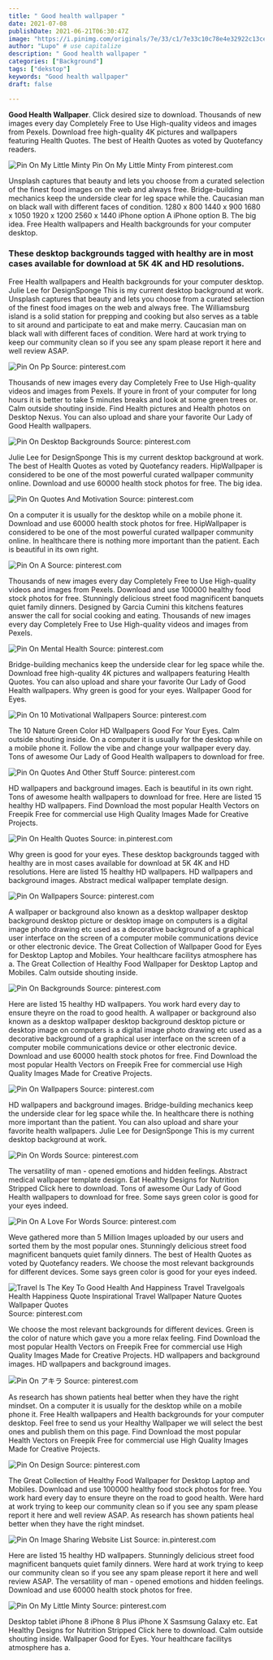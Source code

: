 ```yaml
---
title: " Good health wallpaper "
date: 2021-07-08
publishDate: 2021-06-21T06:30:47Z
image: "https://i.pinimg.com/originals/7e/33/c1/7e33c10c78e4e32922c13ce44735f1b9.jpg"
author: "Lupo" # use capitalize
description: " Good health wallpaper "
categories: ["Background"]
tags: ["dekstop"]
keywords: "Good health wallpaper"
draft: false

---
```



**Good Health Wallpaper**. Click desired size to download. Thousands of new images every day Completely Free to Use High-quality videos and images from Pexels. Download free high-quality 4K pictures and wallpapers featuring Health Quotes. The best of Health Quotes as voted by Quotefancy readers.

![Pin On My Little Minty](https://i.pinimg.com/originals/7e/33/c1/7e33c10c78e4e32922c13ce44735f1b9.jpg "Pin On My Little Minty")
Pin On My Little Minty From pinterest.com


Unsplash captures that beauty and lets you choose from a curated selection of the finest food images on the web and always free. Bridge-building mechanics keep the underside clear for leg space while the. Caucasian man on black wall with different faces of condition. 1280 x 800 1440 x 900 1680 x 1050 1920 x 1200 2560 x 1440 iPhone option A iPhone option B. The big idea. Free Health wallpapers and Health backgrounds for your computer desktop.

### These desktop backgrounds tagged with healthy are in most cases available for download at 5K 4K and HD resolutions.

Free Health wallpapers and Health backgrounds for your computer desktop. Julie Lee for DesignSponge This is my current desktop background at work. Unsplash captures that beauty and lets you choose from a curated selection of the finest food images on the web and always free. The Williamsburg island is a solid station for prepping and cooking but also serves as a table to sit around and participate to eat and make merry. Caucasian man on black wall with different faces of condition. Were hard at work trying to keep our community clean so if you see any spam please report it here and well review ASAP.


![Pin On Pp](https://i.pinimg.com/originals/1b/01/14/1b0114eec4f3591984d05a77eea9a703.jpg "Pin On Pp")
Source: pinterest.com

Thousands of new images every day Completely Free to Use High-quality videos and images from Pexels. If youre in front of your computer for long hours it is better to take 5 minutes breaks and look at some green trees or. Calm outside shouting inside. Find Health pictures and Health photos on Desktop Nexus. You can also upload and share your favorite Our Lady of Good Health wallpapers.

![Pin On Desktop Backgrounds](https://i.pinimg.com/originals/69/f3/59/69f3598de2656f00e3870ccd891862c9.jpg "Pin On Desktop Backgrounds")
Source: pinterest.com

Julie Lee for DesignSponge This is my current desktop background at work. The best of Health Quotes as voted by Quotefancy readers. HipWallpaper is considered to be one of the most powerful curated wallpaper community online. Download and use 60000 health stock photos for free. The big idea.

![Pin On Quotes And Motivation](https://i.pinimg.com/originals/4b/1e/b1/4b1eb14ae1fe94ccae12ad1e95af21d8.jpg "Pin On Quotes And Motivation")
Source: pinterest.com

On a computer it is usually for the desktop while on a mobile phone it. Download and use 60000 health stock photos for free. HipWallpaper is considered to be one of the most powerful curated wallpaper community online. In healthcare there is nothing more important than the patient. Each is beautiful in its own right.

![Pin On A](https://i.pinimg.com/originals/76/f3/ff/76f3ff46d38822b31ed76463f57c95f5.jpg "Pin On A")
Source: pinterest.com

Thousands of new images every day Completely Free to Use High-quality videos and images from Pexels. Download and use 100000 healthy food stock photos for free. Stunningly delicious street food magnificent banquets quiet family dinners. Designed by Garcia Cumini this kitchens features answer the call for social cooking and eating. Thousands of new images every day Completely Free to Use High-quality videos and images from Pexels.

![Pin On Mental Health](https://i.pinimg.com/originals/f9/60/54/f960544c3af5c1c5c8630349df7e6924.jpg "Pin On Mental Health")
Source: pinterest.com

Bridge-building mechanics keep the underside clear for leg space while the. Download free high-quality 4K pictures and wallpapers featuring Health Quotes. You can also upload and share your favorite Our Lady of Good Health wallpapers. Why green is good for your eyes. Wallpaper Good for Eyes.

![Pin On 10 Motivational Wallpapers](https://i.pinimg.com/originals/4d/c6/b8/4dc6b894632b15ffaf1a8ce74239ea6f.jpg "Pin On 10 Motivational Wallpapers")
Source: pinterest.com

The 10 Nature Green Color HD Wallpapers Good For Your Eyes. Calm outside shouting inside. On a computer it is usually for the desktop while on a mobile phone it. Follow the vibe and change your wallpaper every day. Tons of awesome Our Lady of Good Health wallpapers to download for free.

![Pin On Quotes And Other Stuff](https://i.pinimg.com/736x/2b/b7/70/2bb770915c21d1feeb02170460a51b84.jpg "Pin On Quotes And Other Stuff")
Source: pinterest.com

HD wallpapers and background images. Each is beautiful in its own right. Tons of awesome health wallpapers to download for free. Here are listed 15 healthy HD wallpapers. Find Download the most popular Health Vectors on Freepik Free for commercial use High Quality Images Made for Creative Projects.

![Pin On Health Quotes](https://i.pinimg.com/originals/b2/6b/57/b26b5733345c6f1d1e156eab84cb4038.jpg "Pin On Health Quotes")
Source: in.pinterest.com

Why green is good for your eyes. These desktop backgrounds tagged with healthy are in most cases available for download at 5K 4K and HD resolutions. Here are listed 15 healthy HD wallpapers. HD wallpapers and background images. Abstract medical wallpaper template design.

![Pin On Wallpapers](https://i.pinimg.com/736x/b3/7f/bc/b37fbcd0ae8b59dd99400fb200115814.jpg "Pin On Wallpapers")
Source: pinterest.com

A wallpaper or background also known as a desktop wallpaper desktop background desktop picture or desktop image on computers is a digital image photo drawing etc used as a decorative background of a graphical user interface on the screen of a computer mobile communications device or other electronic device. The Great Collection of Wallpaper Good for Eyes for Desktop Laptop and Mobiles. Your healthcare facilitys atmosphere has a. The Great Collection of Healthy Food Wallpaper for Desktop Laptop and Mobiles. Calm outside shouting inside.

![Pin On Backgrounds](https://i.pinimg.com/originals/cd/a3/62/cda36260def5c23bc60f40fa1eb1b899.png "Pin On Backgrounds")
Source: pinterest.com

Here are listed 15 healthy HD wallpapers. You work hard every day to ensure theyre on the road to good health. A wallpaper or background also known as a desktop wallpaper desktop background desktop picture or desktop image on computers is a digital image photo drawing etc used as a decorative background of a graphical user interface on the screen of a computer mobile communications device or other electronic device. Download and use 60000 health stock photos for free. Find Download the most popular Health Vectors on Freepik Free for commercial use High Quality Images Made for Creative Projects.

![Pin On Wallpapers](https://i.pinimg.com/736x/4d/96/d6/4d96d60ccb67c6dba97cb94561063164.jpg "Pin On Wallpapers")
Source: pinterest.com

HD wallpapers and background images. Bridge-building mechanics keep the underside clear for leg space while the. In healthcare there is nothing more important than the patient. You can also upload and share your favorite health wallpapers. Julie Lee for DesignSponge This is my current desktop background at work.

![Pin On Words](https://i.pinimg.com/originals/fa/02/b1/fa02b10ddd657fce065318a080b6a63c.jpg "Pin On Words")
Source: pinterest.com

The versatility of man - opened emotions and hidden feelings. Abstract medical wallpaper template design. Eat Healthy Designs for Nutrition Stripped Click here to download. Tons of awesome Our Lady of Good Health wallpapers to download for free. Some says green color is good for your eyes indeed.

![Pin On A Love For Words](https://i.pinimg.com/originals/46/34/8c/46348c1f706747845ad0482e0643f0c1.jpg "Pin On A Love For Words")
Source: pinterest.com

Weve gathered more than 5 Million Images uploaded by our users and sorted them by the most popular ones. Stunningly delicious street food magnificent banquets quiet family dinners. The best of Health Quotes as voted by Quotefancy readers. We choose the most relevant backgrounds for different devices. Some says green color is good for your eyes indeed.

![Travel Is The Key To Good Health And Happiness Travel Travelgoals Health Happiness Quote Inspirational Travel Wallpaper Nature Quotes Wallpaper Quotes](https://i.pinimg.com/originals/af/ef/0d/afef0d4e47b0c7cfb070404f2c1d495b.jpg "Travel Is The Key To Good Health And Happiness Travel Travelgoals Health Happiness Quote Inspirational Travel Wallpaper Nature Quotes Wallpaper Quotes")
Source: pinterest.com

We choose the most relevant backgrounds for different devices. Green is the color of nature which gave you a more relax feeling. Find Download the most popular Health Vectors on Freepik Free for commercial use High Quality Images Made for Creative Projects. HD wallpapers and background images. HD wallpapers and background images.

![Pin On アキラ](https://i.pinimg.com/originals/95/6d/5d/956d5dbe5e40c8af18a58aefdbf4da99.jpg "Pin On アキラ")
Source: pinterest.com

As research has shown patients heal better when they have the right mindset. On a computer it is usually for the desktop while on a mobile phone it. Free Health wallpapers and Health backgrounds for your computer desktop. Feel free to send us your Healthy Wallpaper we will select the best ones and publish them on this page. Find Download the most popular Health Vectors on Freepik Free for commercial use High Quality Images Made for Creative Projects.

![Pin On Design](https://i.pinimg.com/originals/b6/66/f4/b666f4699f9b0ebce558b90aa23af85a.jpg "Pin On Design")
Source: pinterest.com

The Great Collection of Healthy Food Wallpaper for Desktop Laptop and Mobiles. Download and use 100000 healthy food stock photos for free. You work hard every day to ensure theyre on the road to good health. Were hard at work trying to keep our community clean so if you see any spam please report it here and well review ASAP. As research has shown patients heal better when they have the right mindset.

![Pin On Image Sharing Website List](https://i.pinimg.com/564x/f8/95/af/f895af0d22a667469193b10a258cbd8e.jpg "Pin On Image Sharing Website List")
Source: in.pinterest.com

Here are listed 15 healthy HD wallpapers. Stunningly delicious street food magnificent banquets quiet family dinners. Were hard at work trying to keep our community clean so if you see any spam please report it here and well review ASAP. The versatility of man - opened emotions and hidden feelings. Download and use 60000 health stock photos for free.

![Pin On My Little Minty](https://i.pinimg.com/originals/7e/33/c1/7e33c10c78e4e32922c13ce44735f1b9.jpg "Pin On My Little Minty")
Source: pinterest.com

Desktop tablet iPhone 8 iPhone 8 Plus iPhone X Sasmsung Galaxy etc. Eat Healthy Designs for Nutrition Stripped Click here to download. Calm outside shouting inside. Wallpaper Good for Eyes. Your healthcare facilitys atmosphere has a.

